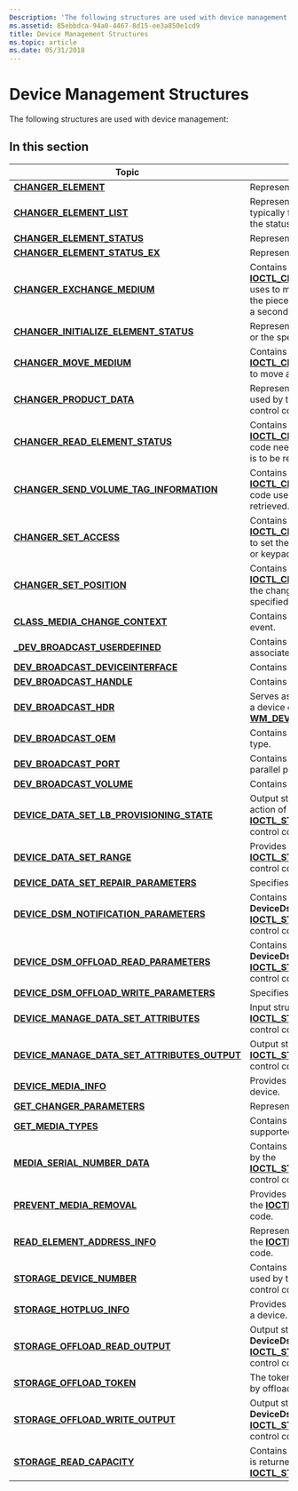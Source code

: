 ```yaml
---
Description: 'The following structures are used with device management:'
ms.assetid: 85ebbdca-94a0-4467-8d15-ee3a850e1cd9
title: Device Management Structures
ms.topic: article
ms.date: 05/31/2018
---
```


# Device Management Structures

The following structures are used with device management:

## In this section



| Topic                                                                                                        | Description                                                                                                                                                                                                                                                    |
|--------------------------------------------------------------------------------------------------------------|----------------------------------------------------------------------------------------------------------------------------------------------------------------------------------------------------------------------------------------------------------------|
| [**CHANGER\_ELEMENT**](/windows/desktop/api/WinIoCtl/ns-winioctl-changer_element)<br/>                                                   | Represents a changer element.<br/>                                                                                                                                                                                                                       |
| [**CHANGER\_ELEMENT\_LIST**](/windows/desktop/api/WinIoCtl/ns-winioctl-changer_element_list)<br/>                                        | Represents a range of elements of a single type, typically for an operation such as getting or initializing the status of multiple elements.<br/>                                                                                                        |
| [**CHANGER\_ELEMENT\_STATUS**](/windows/desktop/api/WinIoCtl/ns-winioctl-changer_element_status)<br/>                                    | Represents the status of the specified element.<br/>                                                                                                                                                                                                     |
| [**CHANGER\_ELEMENT\_STATUS\_EX**](/windows/desktop/api/WinIoCtl/ns-winioctl-changer_element_status_ex)<br/>                             | Represents the status of the specified element.<br/>                                                                                                                                                                                                     |
| [**CHANGER\_EXCHANGE\_MEDIUM**](/windows/desktop/api/WinIoCtl/ns-winioctl-changer_exchange_medium)<br/>                                  | Contains information the [**IOCTL\_CHANGER\_EXCHANGE\_MEDIUM**](/windows/desktop/api/WinIoCtl/ni-winioctl-ioctl_changer_exchange_medium) control code uses to move a piece of media to a destination, and the piece of media originally in the first destination to a second destination.<br/> |
| [**CHANGER\_INITIALIZE\_ELEMENT\_STATUS**](/windows/desktop/api/WinIoCtl/ns-winioctl-changer_initialize_element_status)<br/>             | Represents the status of all media changer elements or the specified elements of a particular type.<br/>                                                                                                                                                 |
| [**CHANGER\_MOVE\_MEDIUM**](/windows/desktop/api/WinIoCtl/ns-winioctl-changer_move_medium)<br/>                                          | Contains information that the [**IOCTL\_CHANGER\_MOVE\_MEDIUM**](/windows/desktop/api/WinIoCtl/ni-winioctl-ioctl_changer_move_medium) control code uses to move a piece of media to a destination.<br/>                                                                                        |
| [**CHANGER\_PRODUCT\_DATA**](/windows/desktop/api/WinIoCtl/ns-winioctl-changer_product_data)<br/>                                        | Represents product data for a changer device. It is used by the [**IOCTL\_CHANGER\_GET\_PRODUCT\_DATA**](/windows/desktop/api/WinIoCtl/ni-winioctl-ioctl_changer_get_product_data) control code.<br/>                                                                                          |
| [**CHANGER\_READ\_ELEMENT\_STATUS**](/windows/desktop/api/WinIoCtl/ns-winioctl-changer_read_element_status)<br/>                         | Contains information that the [**IOCTL\_CHANGER\_GET\_ELEMENT\_STATUS**](/windows/desktop/api/WinIoCtl/ni-winioctl-ioctl_changer_get_element_status) control code needs to determine the elements whose status is to be retrieved.<br/>                                                        |
| [**CHANGER\_SEND\_VOLUME\_TAG\_INFORMATION**](/windows/desktop/api/WinIoCtl/ns-winioctl-changer_send_volume_tag_information)<br/>        | Contains information that the [**IOCTL\_CHANGER\_QUERY\_VOLUME\_TAGS**](/windows/desktop/api/WinIoCtl/ni-winioctl-ioctl_changer_query_volume_tags) control code uses to determine the volume information to be retrieved.<br/>                                                                 |
| [**CHANGER\_SET\_ACCESS**](/windows/desktop/api/WinIoCtl/ns-winioctl-changer_set_access)<br/>                                            | Contains information that the [**IOCTL\_CHANGER\_SET\_ACCESS**](/windows/desktop/api/WinIoCtl/ni-winioctl-ioctl_changer_set_access) control code needs to set the state of the device's insert/eject port, door, or keypad.<br/>                                                               |
| [**CHANGER\_SET\_POSITION**](/windows/desktop/api/WinIoCtl/ns-winioctl-changer_set_position)<br/>                                        | Contains information needed by the [**IOCTL\_CHANGER\_SET\_POSITION**](/windows/desktop/api/WinIoCtl/ni-winioctl-ioctl_changer_set_position) control code to set the changer's robotic transport mechanism to the specified element address.<br/>                                              |
| [**CLASS\_MEDIA\_CHANGE\_CONTEXT**](/windows/desktop/api/WinIoCtl/ns-winioctl-class_media_change_context)<br/>                           | Contains information associated with a media change event.<br/>                                                                                                                                                                                          |
| [**\_DEV\_BROADCAST\_USERDEFINED**](/windows/win32/api/dbt/ns-dbt-_dev_broadcast_userdefined)<br/>                           | Contains the user-defined event and optional data associated with the [DBT\_USERDEFINED](dbt-userdefined.md) device event.<br/>                                                                                                                         |
| [**DEV\_BROADCAST\_DEVICEINTERFACE**](/windows/desktop/api/Dbt/ns-dbt-dev_broadcast_deviceinterface_a)<br/>                      | Contains information about a class of devices.<br/>                                                                                                                                                                                                      |
| [**DEV\_BROADCAST\_HANDLE**](/windows/desktop/api/Dbt/ns-dbt-dev_broadcast_handle)<br/>                                        | Contains information about a file system handle.<br/>                                                                                                                                                                                                    |
| [**DEV\_BROADCAST\_HDR**](/windows/desktop/api/Dbt/ns-dbt-dev_broadcast_hdr)<br/>                                              | Serves as a standard header for information related to a device event reported through the [**WM\_DEVICECHANGE**](wm-devicechange.md) message.<br/>                                                                                                     |
| [**DEV\_BROADCAST\_OEM**](/windows/desktop/api/Dbt/ns-dbt-dev_broadcast_oem)<br/>                                              | Contains information about a OEM-defined device type.<br/>                                                                                                                                                                                               |
| [**DEV\_BROADCAST\_PORT**](/windows/desktop/api/Dbt/ns-dbt-dev_broadcast_port_a)<br/>                                            | Contains information about a modem, serial, or parallel port.<br/>                                                                                                                                                                                       |
| [**DEV\_BROADCAST\_VOLUME**](/windows/desktop/api/Dbt/ns-dbt-dev_broadcast_volume)<br/>                                        | Contains information about a logical volume.<br/>                                                                                                                                                                                                        |
| [**DEVICE\_DATA\_SET\_LB\_PROVISIONING\_STATE**](/windows/desktop/api/WinIoCtl/ns-winioctl-device_data_set_lb_provisioning_state)<br/>       | Output structure for the **DeviceDsmAction\_Allocation** action of the [**IOCTL\_STORAGE\_MANAGE\_DATA\_SET\_ATTRIBUTES**](/windows/desktop/api/WinIoCtl/ni-winioctl-ioctl_storage_manage_data_set_attributes) control code.<br/>                                                              |
| [**DEVICE\_DATA\_SET\_RANGE**](/windows/desktop/api/WinIoCtl/ns-winioctl-device_data_set_range)<br/>                                         | Provides data set range information for use with the [**IOCTL\_STORAGE\_MANAGE\_DATA\_SET\_ATTRIBUTES**](/windows/desktop/api/WinIoCtl/ni-winioctl-ioctl_storage_manage_data_set_attributes) control code.<br/>                                                                                |
| [**DEVICE\_DATA\_SET\_REPAIR\_PARAMETERS**](/windows/desktop/api/WinIoCtl/ns-winioctl-device_data_set_repair_parameters)<br/>                | Specifies parameters for the repair operation.<br/>                                                                                                                                                                                                      |
| [**DEVICE\_DSM\_NOTIFICATION\_PARAMETERS**](/windows/desktop/api/WinIoCtl/ns-winioctl-device_dsm_notification_parameters)<br/>               | Contains parameters for the **DeviceDsmAction\_Notification** action for the [**IOCTL\_STORAGE\_MANAGE\_DATA\_SET\_ATTRIBUTES**](/windows/desktop/api/WinIoCtl/ni-winioctl-ioctl_storage_manage_data_set_attributes) control code.<br/>                                                        |
| [**DEVICE\_DSM\_OFFLOAD\_READ\_PARAMETERS**](/windows/desktop/api/WinIoCtl/ns-winioctl-device_dsm_offload_read_parameters)<br/>              | Contains parameters for the **DeviceDsmAction\_OffloadRead** action for the [**IOCTL\_STORAGE\_MANAGE\_DATA\_SET\_ATTRIBUTES**](/windows/desktop/api/WinIoCtl/ni-winioctl-ioctl_storage_manage_data_set_attributes) control code.<br/>                                                         |
| [**DEVICE\_DSM\_OFFLOAD\_WRITE\_PARAMETERS**](/windows/desktop/api/WinIoCtl/ns-winioctl-device_dsm_offload_write_parameters)<br/>            | Specifies parameters for the offload write operation.<br/>                                                                                                                                                                                               |
| [**DEVICE\_MANAGE\_DATA\_SET\_ATTRIBUTES**](/windows/desktop/api/WinIoCtl/ns-winioctl-device_manage_data_set_attributes)<br/>                | Input structure for the [**IOCTL\_STORAGE\_MANAGE\_DATA\_SET\_ATTRIBUTES**](/windows/desktop/api/WinIoCtl/ni-winioctl-ioctl_storage_manage_data_set_attributes) control code.<br/>                                                                                                             |
| [**DEVICE\_MANAGE\_DATA\_SET\_ATTRIBUTES\_OUTPUT**](/windows/desktop/api/WinIoCtl/ns-winioctl-device_manage_data_set_attributes_output)<br/> | Output structure for the [**IOCTL\_STORAGE\_MANAGE\_DATA\_SET\_ATTRIBUTES**](/windows/desktop/api/WinIoCtl/ni-winioctl-ioctl_storage_manage_data_set_attributes) control code.<br/>                                                                                                            |
| [**DEVICE\_MEDIA\_INFO**](/windows/desktop/api/WinIoCtl/ns-winioctl-device_media_info)<br/>                                              | Provides information about the media supported by a device.<br/>                                                                                                                                                                                         |
| [**GET\_CHANGER\_PARAMETERS**](/windows/desktop/api/WinIoCtl/ns-winioctl-get_changer_parameters)<br/>                                    | Represents the parameters of a changer.<br/>                                                                                                                                                                                                             |
| [**GET\_MEDIA\_TYPES**](/windows/desktop/api/WinIoCtl/ns-winioctl-get_media_types)<br/>                                                  | Contains information about the media types supported by a device.<br/>                                                                                                                                                                                   |
| [**MEDIA\_SERIAL\_NUMBER\_DATA**](media-serial-number-data-str.md)<br/>                               | Contains the serial number of a USB device. It is used by the [**IOCTL\_STORAGE\_GET\_MEDIA\_SERIAL\_NUMBER**](/windows/desktop/api/WinIoCtl/ni-winioctl-ioctl_storage_get_media_serial_number) control code.<br/>                                                                             |
| [**PREVENT\_MEDIA\_REMOVAL**](/windows/desktop/api/WinIoCtl/ns-winioctl-prevent_media_removal)<br/>                                      | Provides removable media locking data. It is used by the [**IOCTL\_STORAGE\_MEDIA\_REMOVAL**](/windows/desktop/api/WinIoCtl/ni-winioctl-ioctl_storage_media_removal) control code.<br/>                                                                                                        |
| [**READ\_ELEMENT\_ADDRESS\_INFO**](/windows/desktop/api/WinIoCtl/ns-winioctl-read_element_address_info)<br/>                             | Represents the volume tag information. It is used by the [**IOCTL\_CHANGER\_QUERY\_VOLUME\_TAGS**](/windows/desktop/api/WinIoCtl/ni-winioctl-ioctl_changer_query_volume_tags) control code.<br/>                                                                                               |
| [**STORAGE\_DEVICE\_NUMBER**](/windows/desktop/api/WinIoCtl/ns-winioctl-storage_device_number)<br/>                                          | Contains information about a device. This structure is used by the [IOCTL\_STORAGE\_GET\_DEVICE\_NUMBER](/windows/desktop/api/WinIoCtl/ni-winioctl-ioctl_storage_get_device_number) control code.<br/>                                                                                         |
| [**STORAGE\_HOTPLUG\_INFO**](/windows/desktop/api/WinIoCtl/ns-winioctl-storage_hotplug_info)<br/>                                        | Provides information about the hotplug information of a device.<br/>                                                                                                                                                                                     |
| [**STORAGE\_OFFLOAD\_READ\_OUTPUT**](/windows/desktop/api/WinIoCtl/ns-winioctl-storage_offload_read_output)<br/>                             | Output structure for the **DeviceDsmAction\_OffloadRead** action of the [**IOCTL\_STORAGE\_MANAGE\_DATA\_SET\_ATTRIBUTES**](/windows/desktop/api/WinIoCtl/ni-winioctl-ioctl_storage_manage_data_set_attributes) control code.<br/>                                                             |
| [**STORAGE\_OFFLOAD\_TOKEN**](/windows/desktop/api/WinIoCtl/ns-winioctl-storage_offload_token)<br/>                                          | The token used to represent a portion of a file used in by offload read and write operations.<br/>                                                                                                                                                       |
| [**STORAGE\_OFFLOAD\_WRITE\_OUTPUT**](/windows/desktop/api/WinIoCtl/ns-winioctl-storage_offload_write_output)<br/>                           | Output structure for the **DeviceDsmAction\_OffloadWrite** action of the [**IOCTL\_STORAGE\_MANAGE\_DATA\_SET\_ATTRIBUTES**](/windows/desktop/api/WinIoCtl/ni-winioctl-ioctl_storage_manage_data_set_attributes) control code.<br/>                                                            |
| [**STORAGE\_READ\_CAPACITY**](storage-read-capacity.md)<br/>                                          | Contains information about the size of a device. This is returned from the [**IOCTL\_STORAGE\_READ\_CAPACITY**](/windows/desktop/api/WinIoCtl/ni-winioctl-ioctl_storage_read_capacity) control code.<br/>                                                                                      |



 

 

 




